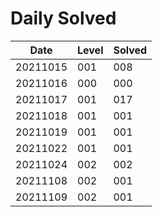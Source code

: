 # Daily Solved

|Date    |Level |Solved|
|--------|------|------|
|20211015|   001|   008|
|20211016|   000|   000|
|20211017|   001|   017|
|20211018|   001|   001|
|20211019|   001|   001|
|20211022|   001|   001|
|20211024|   002|   002|
|20211108|   002|   001|
|20211109|   002|   001|